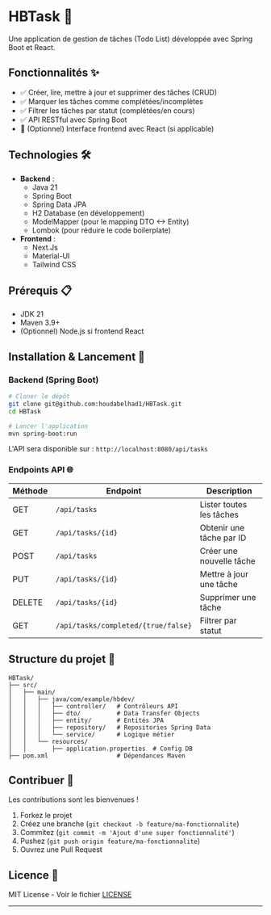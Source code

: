 
# HBTask 📝

Une application de gestion de tâches (Todo List) développée avec Spring Boot et React.

## Fonctionnalités ✨
- ✅ Créer, lire, mettre à jour et supprimer des tâches (CRUD)
- ✅ Marquer les tâches comme complétées/incomplètes
- ✅ Filtrer les tâches par statut (complétées/en cours)
- ✅ API RESTful avec Spring Boot
- 🚀 (Optionnel) Interface frontend avec React (si applicable)

## Technologies 🛠️
- **Backend** : 
  - Java 21
  - Spring Boot 
  - Spring Data JPA
  - H2 Database (en développement)
  - ModelMapper (pour le mapping DTO <-> Entity)
  - Lombok (pour réduire le code boilerplate)
- **Frontend** : 
  - Next.Js
  - Material-UI 
  - Tailwind CSS
  
## Prérequis 📋
- JDK 21
- Maven 3.9+
- (Optionnel) Node.js si frontend React

## Installation & Lancement 🚀

### Backend (Spring Boot)
```bash
# Cloner le dépôt
git clone git@github.com:houdabelhad1/HBTask.git
cd HBTask

# Lancer l'application
mvn spring-boot:run
```

L'API sera disponible sur : `http://localhost:8080/api/tasks`

### Endpoints API 🌐
| Méthode | Endpoint                | Description                          |
|---------|-------------------------|--------------------------------------|
| GET     | `/api/tasks`            | Lister toutes les tâches             |
| GET     | `/api/tasks/{id}`       | Obtenir une tâche par ID             |
| POST    | `/api/tasks`            | Créer une nouvelle tâche             |
| PUT     | `/api/tasks/{id}`       | Mettre à jour une tâche              |
| DELETE  | `/api/tasks/{id}`       | Supprimer une tâche                  |
| GET     | `/api/tasks/completed/{true/false}` | Filtrer par statut          |

## Structure du projet 📂
```
HBTask/
├── src/
│   ├── main/
│   │   ├── java/com/example/hbdev/
│   │   │   ├── controller/   # Contrôleurs API
│   │   │   ├── dto/          # Data Transfer Objects
│   │   │   ├── entity/       # Entités JPA
│   │   │   ├── repository/   # Repositories Spring Data
│   │   │   └── service/      # Logique métier
│   │   └── resources/
│   │       ├── application.properties  # Config DB
├── pom.xml                   # Dépendances Maven
```

## Contribuer 🤝
Les contributions sont les bienvenues !  
1. Forkez le projet  
2. Créez une branche (`git checkout -b feature/ma-fonctionnalite`)  
3. Commitez (`git commit -m 'Ajout d'une super fonctionnalité'`)  
4. Pushez (`git push origin feature/ma-fonctionnalite`)  
5. Ouvrez une Pull Request  

## Licence 📄
MIT License - Voir le fichier [LICENSE](LICENSE) 

---

